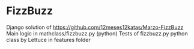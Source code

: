 FizzBuzz
========
Django solution of https://github.com/12meses12katas/Marzo-FizzBuzz
Main logic in mathclass/fizzbuzz.py (python)
Tests of fizzbuzz.py python class by Lettuce in features folder
